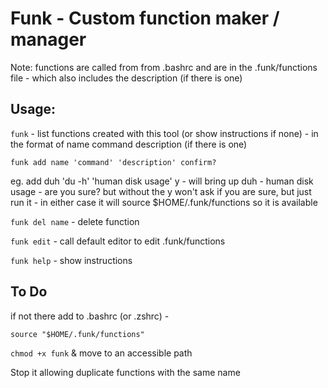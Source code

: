 # Funk - Custom function maker / manager

Note: functions are called from from .bashrc and are in the .funk/functions file - which also includes the description (if there is one)

## Usage: 

`funk` - list functions created with this tool (or show instructions if none) - in the format of name command description (if there is one)

`funk add name 'command' 'description' confirm?`

eg. add duh 'du -h' 'human disk usage' y - will bring up duh - human disk usage - are you sure? but without the y won't ask if you are sure, but just run it - in either case it will source $HOME/.funk/functions so it is available

`funk del name` - delete function

`funk edit` - call default editor to edit .funk/functions

`funk help` - show instructions

## To Do

if not there add to .bashrc (or .zshrc) -

`source "$HOME/.funk/functions"`

`chmod +x funk` & move to an accessible path

Stop it allowing duplicate functions with the same name
